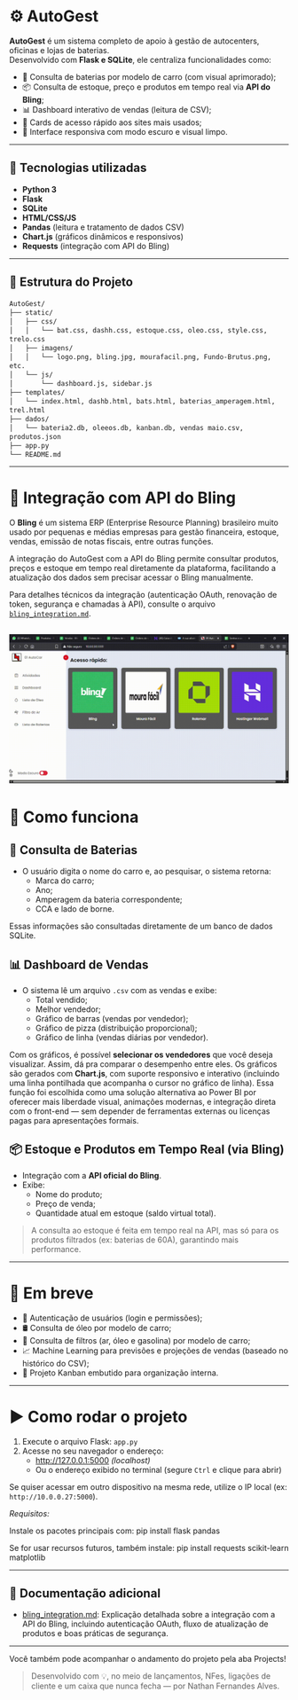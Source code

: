 # ⚙️ AutoGest

**AutoGest** é um sistema completo de apoio à gestão de autocenters, oficinas e lojas de baterias.  
Desenvolvido com **Flask e SQLite**, ele centraliza funcionalidades como:

- 🔋 Consulta de baterias por modelo de carro (com visual aprimorado);
- 📦 Consulta de estoque, preço e produtos em tempo real via **API do Bling**;
- 📊 Dashboard interativo de vendas (leitura de CSV);
- 🧱 Cards de acesso rápido aos sites mais usados;
- 🌙 Interface responsiva com modo escuro e visual limpo.

---

## 🔧 Tecnologias utilizadas

- **Python 3**
- **Flask**
- **SQLite**
- **HTML/CSS/JS**
- **Pandas** (leitura e tratamento de dados CSV)
- **Chart.js** (gráficos dinâmicos e responsivos)
- **Requests** (integração com API do Bling)

---

## 📁 Estrutura do Projeto

```plaintext
AutoGest/
├── static/
│   ├── css/
│   │   └── bat.css, dashh.css, estoque.css, oleo.css, style.css, trelo.css
│   ├── imagens/
│   │   └── logo.png, bling.jpg, mourafacil.png, Fundo-Brutus.png, etc.
│   └── js/
│       └── dashboard.js, sidebar.js
├── templates/
│   └── index.html, dashb.html, bats.html, baterias_amperagem.html, trel.html
├── dados/
│   └── bateria2.db, oleeos.db, kanban.db, vendas maio.csv, produtos.json
├── app.py
└── README.md
```

---
# 🔗 Integração com API do Bling

O **Bling** é um sistema ERP (Enterprise Resource Planning) brasileiro muito usado por pequenas e médias empresas para gestão financeira, estoque, vendas, emissão de notas fiscais, entre outras funções.

A integração do AutoGest com a API do Bling permite consultar produtos, preços e estoque em tempo real diretamente da plataforma, facilitando a atualização dos dados sem precisar acessar o Bling manualmente.

Para detalhes técnicos da integração (autenticação OAuth, renovação de token, segurança e chamadas à API), consulte o arquivo [`bling_integration.md`](./bling_integration.md).

![Demonstração da integração com o Bling](static/imagens/01-AutoCar-Brave-2025-06-30-17-44-15.gif)
---
# 🧠 Como funciona
## 🔋 Consulta de Baterias

- O usuário digita o nome do carro e, ao pesquisar, o sistema retorna:
  - Marca do carro;
  - Ano;
  - Amperagem da bateria correspondente;
  - CCA e lado de borne.

Essas informações são consultadas diretamente de um banco de dados SQLite.

## 📊 Dashboard de Vendas

- O sistema lê um arquivo `.csv` com as vendas e exibe:
  - Total vendido;
  - Melhor vendedor;
  - Gráfico de barras (vendas por vendedor);
  - Gráfico de pizza (distribuição proporcional);
  - Gráfico de linha (vendas diárias por vendedor).

Com os gráficos, é possível **selecionar os vendedores** que você deseja visualizar. Assim, dá pra comparar o desempenho entre eles.
Os gráficos são gerados com **Chart.js**, com suporte responsivo e interativo (incluindo uma linha pontilhada que acompanha o cursor no gráfico de linha).
Essa função foi escolhida como uma solução alternativa ao Power BI por oferecer mais liberdade visual, animações modernas, e integração direta com o front-end — sem depender de ferramentas externas ou licenças pagas para apresentações formais.

## 📦 Estoque e Produtos em Tempo Real (via Bling)

- Integração com a **API oficial do Bling**.
- Exibe:
  - Nome do produto;
  - Preço de venda;
  - Quantidade atual em estoque (saldo virtual total).

> A consulta ao estoque é feita em tempo real na API, mas só para os produtos filtrados (ex: baterias de 60A), garantindo mais performance.

---
# **🚀 Em breve**

- 🔐 Autenticação de usuários (login e permissões);
- 🛢 Consulta de óleo por modelo de carro;
- 🧰 Consulta de filtros (ar, óleo e gasolina) por modelo de carro;
- 📈 Machine Learning para previsões e projeções de vendas (baseado no histórico do CSV);
- 📌 Projeto Kanban embutido para organização interna.

---
# ▶️ Como rodar o projeto

1. Execute o arquivo Flask: `app.py`
2. Acesse no seu navegador o endereço:
   - http://127.0.0.1:5000 *(localhost)*
   - Ou o endereço exibido no terminal (segure `Ctrl` e clique para abrir)

Se quiser acessar em outro dispositivo na mesma rede, utilize o IP local (ex: `http://10.0.0.27:5000`).

*Requisitos:*

Instale os pacotes principais com:
pip install flask pandas

Se for usar recursos futuros, também instale:
pip install requests scikit-learn matplotlib

---
## 📄 Documentação adicional

- [bling_integration.md](./bling_integration.md): Explicação detalhada sobre a integração com a API do Bling, incluindo autenticação OAuth, fluxo de atualização de produtos e boas práticas de segurança.
---
Você também pode acompanhar o andamento do projeto pela aba Projects!

> Desenvolvido com 💡, no meio de lançamentos, NFes, ligações de cliente e um caixa que nunca fecha — por Nathan Fernandes Alves.
